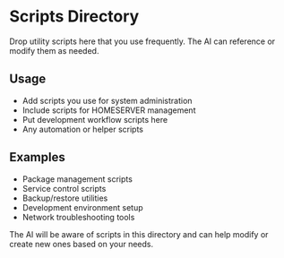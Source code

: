 # Scripts Directory

Drop utility scripts here that you use frequently. The AI can reference or modify them as needed.

## Usage
- Add scripts you use for system administration
- Include scripts for HOMESERVER management
- Put development workflow scripts here
- Any automation or helper scripts

## Examples
- Package management scripts
- Service control scripts  
- Backup/restore utilities
- Development environment setup
- Network troubleshooting tools

The AI will be aware of scripts in this directory and can help modify or create new ones based on your needs.
